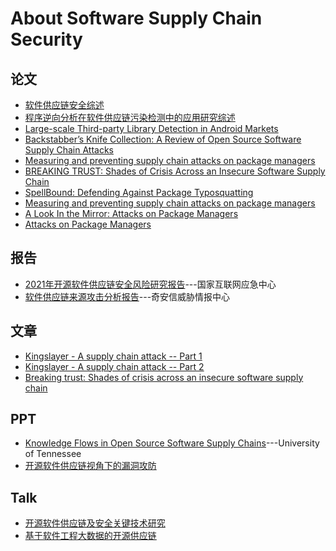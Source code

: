 # About Software Supply Chain Security

## 论文
- [软件供应链安全综述](http://jcs.iie.ac.cn/xxaqxb/ch/reader/create_pdf.aspx?file_no=20200106&flag=1&year_id=2020&quarter_id=1)
- [程序逆向分析在软件供应链污染检测中的应用研究综述](http://www.cnki.com.cn/Article/CJFDTotal-JSJY202001018.htm)
- [Large-scale Third-party Library Detection in Android Markets](https://faculty.ist.psu.edu/wu/papers/LibD-TSE-18.pdf)
- [Backstabber’s Knife Collection: A Review of Open Source Software Supply Chain Attacks](https://arxiv.org/abs/2005.09535)
- [Measuring and preventing supply chain attacks on package managers](https://www.notion.so/Papers3a750bf1cb0946d280c4cbe52de69933#2202248da29542d08ffe040bc6c40d5f)
- [BREAKING TRUST: Shades of Crisis Across an Insecure Software Supply Chain](https://www.atlanticcouncil.org/in-depth-research-reports/report/breaking-trust-shades-of-crisis-across-an-insecure-software-supply-chain/)
- [SpellBound: Defending Against Package Typosquatting](https://www.notion.so/Papers-3a750bf1cb0946d280c4cbe52de69933#c491774f984b4a10b7230f8806b90208)
- [Measuring and preventing supply chain attacks on package managers](https://arxiv.org/abs/2002.01139)
- [A Look In the Mirror: Attacks on Package Managers](https://dl.acm.org/doi/abs/10.1145/1455770.1455841)
- [Attacks on Package Managers](https://is.muni.cz/th/y41ft/thesis_final_electronic.pdf)
## 报告
- [2021年开源软件供应链安全风险研究报告](https://www.cert.org.cn/publish/main/68/2021/20210630143431039414588/20210630143431039414588_.html)---国家互联网应急中心
- [软件供应链来源攻击分析报告](https://mp.weixin.qq.com/s/ypKn7uanv7oSDc4h8zvmgQ)---奇安信威胁情报中心
## 文章
- [Kingslayer - A supply chain attack -- Part 1](http://www.hackdog.me/article/Kingslayer-A_supply_chain_attack--Part_1.html)
- [Kingslayer - A supply chain attack -- Part 2](http://www.hackdog.me/article/Kingslayer-A_supply_chain_attack--Part_2.html)
- [Breaking trust: Shades of crisis across an insecure software supply chain](https://www.atlanticcouncil.org/in-depth-research-reports/report/breaking-trust-shades-of-crisis-across-an-insecure-software-supply-chain/)
## PPT
- [Knowledge Flows in Open Source Software Supply Chains](http://mockus.us/papers/nasac17.pdf)---University of Tennessee
- [开源软件供应链视角下的漏洞攻防](https://dl.ccf.org.cn/ppt/pptDetail.html?_ack=1&id=5598745104484352)
## Talk
- [开源软件供应链及安全关键技术研究](https://dl.ccf.org.cn/video/videoDetail.html?_ack=1&id=5584406698182656)
- [基于软件工程大数据的开源供应链](https://dl.ccf.org.cn/video/videoDetail.html?_ack=3&id=5531122079565830)
